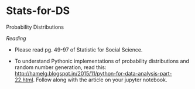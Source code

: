 # Stats-for-DS
Probability Distributions

*Reading*

- Please read pg. 49-97 of Statistic for Social Science. 


- To understand Pythonic implementations of probability distributions and random number generation, read this: http://hamelg.blogspot.in/2015/11/python-for-data-analysis-part-22.html. Follow along with the article on your jupyter notebook.


